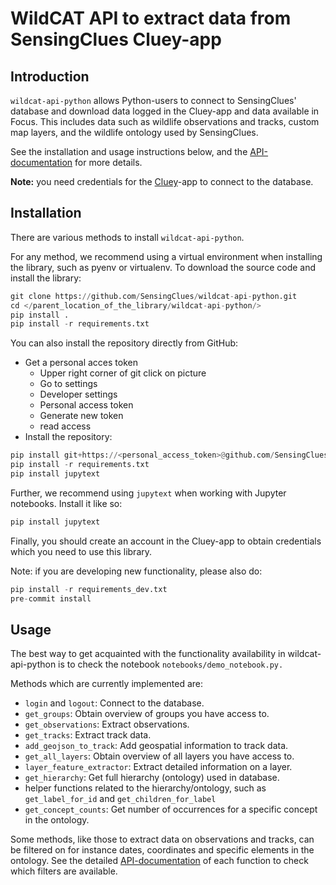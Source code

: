 # WildCAT API to extract data from SensingClues Cluey-app 

## Introduction

`wildcat-api-python` allows Python-users to connect to SensingClues' database and download 
data logged in the Cluey-app and data available in Focus. This includes data such as
wildlife observations and tracks, custom map layers, and the wildlife ontology used by 
SensingClues.

See the installation and usage instructions below, and the 
[API-documentation](https://wildcat-api-python.readthedocs.io/en/latest/#) for more details.

**Note:** you need credentials for the [Cluey](https://sensingclues.org/cluey)-app to 
connect to the database.

## Installation

There are various methods to install `wildcat-api-python`.

For any method, we recommend using a virtual environment when installing the library, such as pyenv or virtualenv.
To download the source code and install the library:

```python
git clone https://github.com/SensingClues/wildcat-api-python.git
cd </parent_location_of_the_library/wildcat-api-python/>
pip install .
pip install -r requirements.txt
```

You can also install the repository directly from GitHub:
- Get a personal acces token
  - Upper right corner of git click on picture
  - Go to settings
  - Developer settings
  - Personal access token
  - Generate new token
  - read access
- Install the repository:
```python
pip install git+https://<personal_access_token>@github.com/SensingClues/wildcat-api-python.git@main
pip install -r requirements.txt
pip install jupytext
```

Further, we recommend using `jupytext` when working with Jupyter notebooks. Install it like so:
```python
pip install jupytext
```

Finally, you should create an account in the Cluey-app to obtain credentials which you need
to use this library.

Note: if you are developing new functionality, please also do:
```python
pip install -r requirements_dev.txt
pre-commit install
```

## Usage

The best way to get acquainted with the functionality availability in wildcat-api-python is 
to check the notebook `notebooks/demo_notebook.py.`

Methods which are currently implemented are:
- `login` and `logout`: Connect to the database.
- `get_groups`: Obtain overview of groups you have access to.
- `get_observations`: Extract observations. 
- `get_tracks`: Extract track data.
- `add_geojson_to_track`: Add geospatial information to track data.
- `get_all_layers`: Obtain overview of all layers you have access to.
- `layer_feature_extractor`: Extract detailed information on a layer.
- `get_hierarchy`: Get full hierarchy (ontology) used in database.
- helper functions related to the hierarchy/ontology, such as `get_label_for_id` and
`get_children_for_label`
- `get_concept_counts`: Get number of occurrences for a specific concept in the ontology.

Some methods, like those to extract data on observations and tracks, can be filtered
on for instance dates, coordinates and specific elements in the ontology.
See the detailed [API-documentation](https://wildcat-api-python.readthedocs.io/en/latest/#) 
of each function to check which filters are available. 
